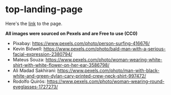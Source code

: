 # top-landing-page

Here's the [link](https://tkdblake93.github.io/top-landing-page/) to the page.

**All images were sourced on Pexels and are Free to use (CC0)**

- Pixabay: https://www.pexels.com/photo/person-surfing-416676/
- Kevin Bidwell: https://www.pexels.com/photo/bald-man-with-a-serious-facial-expression-2380794/
- Mateus Souza: https://www.pexels.com/photo/woman-wearing-white-shirt-with-white-flower-on-her-ear-3586798/
- Ali Madad Sakhirani: https://www.pexels.com/photo/man-with-black-white-and-green-dylan-cary-printed-crew-neck-shirt-997472/
- Rodolfo Quirós: https://www.pexels.com/photo/woman-wearing-round-eyeglasses-1727273/
